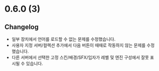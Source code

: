 # 0.6.0 (3)

## Changelog

- 일부 장치에서 언어를 로드할 수 없는 문제를 수정했습니다.
- 사용자 지정 서버/컬렉션 추가에서 다음 버튼이 때때로 작동하지 않는 문제를 수정했습니다.
- 다른 서버에서 선택한 고정 스킨/배경/SFX/입자가 레벨 및 엔진 구성에서 잘못 표시될 수 있습니다.
